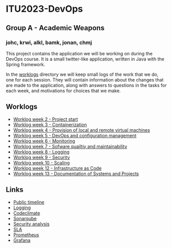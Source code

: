 # ITU2023-DevOps
## Group A - Academic Weapons
### johc, krwi, alkl, bamk, jonan, chmj
 
This project contains the application we will be working on during the DevOps course. It is a small twitter-like application, written in Java with the Spring framework. 

In the [worklogs](https://github.com/Magmose/ITU2023-DevOps/tree/dev/worklogs) directory we will keep small logs of the work that we do, one for each session. They will contain information about the changes that are made to the application, along with answers to questions in the tasks for each week, and motivations for choices that we make. 

## Worklogs
- [Worklog week 2 - Project start](https://github.com/Magmose/ITU2023-DevOps/tree/dev/worklogs/session02/README.md)
- [Worklog week 3 - Containerization](https://github.com/Magmose/ITU2023-DevOps/tree/dev/worklogs/session03/README.md)
- [Worklog week 4 - Provision of local and remote virtual machines](https://github.com/Magmose/ITU2023-DevOps/tree/dev/worklogs/session04/README.md)
- [Worklog week 5 - DevOps and configuration management](https://github.com/Magmose/ITU2023-DevOps/tree/dev/worklogs/session05/README.md)
- [Worklog week 6 - Monitoring](https://github.com/Magmose/ITU2023-DevOps/tree/dev/worklogs/session06/README.md)
- [Worklog week 7 - Sofware quailtiy and maintainability](https://github.com/Magmose/ITU2023-DevOps/tree/dev/worklogs/session07/README.md)
- [Worklog week 8 - Logging](https://github.com/Magmose/ITU2023-DevOps/tree/dev/worklogs/session08/README.md)
- [Worklog week 9 - Security](https://github.com/Magmose/ITU2023-DevOps/tree/dev/worklogs/session09/README.md)
- [Worklog week 10 - Scaling](https://github.com/Magmose/ITU2023-DevOps/tree/dev/worklogs/session10/README.md)
- [Worklog week 12 - Infrastructure as Code](https://github.com/Magmose/ITU2023-DevOps/tree/dev/worklogs/session12/README.md)
- [Worklog week 13 - Documentation of Systems and Projects](https://github.com/Magmose/ITU2023-DevOps/tree/dev/worklogs/session13/README.md)

## Links
- [Public timeline](https://academicweapons.dk/public)
- [Logging](http://64.226.93.127:5601)
- [Codeclimate](https://codeclimate.com/github/Academic-Weapons/ITU2023-DevOps)
- [Sonarqube](https://sonarcloud.io/organizations/academic-weapons/projects)
- [Security analysis](https://github.com/Magmose/ITU2023-DevOps/tree/dev/worklogs/session09/SecurityAnalysis.md)
- [SLA](https://github.com/Magmose/ITU2023-DevOps/tree/dev/worklogs/session08/SLA.md)
- [Prometheus](http://146.190.207.33:9090)
- [Grafana](http://146.190.207.33:3000)

